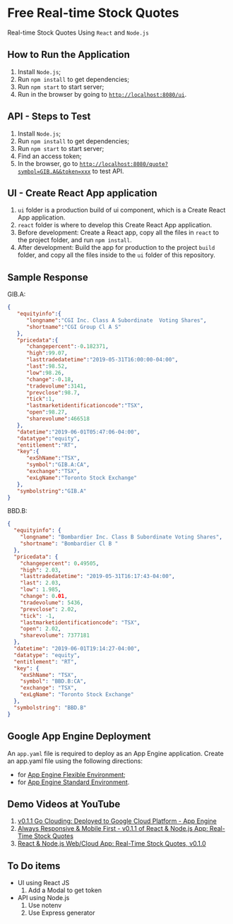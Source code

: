 # Free Real-time Stock Quotes
Real-time Stock Quotes Using `React` and `Node.js`

## How to Run the Application
1. Install `Node.js`;
2. Run `npm install` to get dependencies;
3. Run `npm start` to start server;
4. Run in the browser by going to [`http://localhost:8080/ui`](http://localhost:8080/ui).

## API - Steps to Test
1. Install `Node.js`;
2. Run `npm install` to get dependencies;
3. Run `npm start` to start server;
4. Find an access token;
5. In the browser, go to [`http://localhost:8080/quote?symbol=GIB.A&&token=xxx`](http://localhost:8080/quote?symbol=GIB.A&&token=xxx) to test API.

## UI - Create React App application
1. `ui` folder is a production build of ui component, which is a Create React App application.
2. `react` folder is where to develop this Create React App application.
3. Before development: Create a React app, copy all the files in `react` to the project folder, and run `npm install`.
4. After development: Build the app for production to the project `build` folder, and copy all the files inside to the `ui` folder of this repository.

## Sample Response
GIB.A:
```json
{
   "equityinfo":{
      "longname":"CGI Inc. Class A Subordinate  Voting Shares",
      "shortname":"CGI Group Cl A S"
   },
   "pricedata":{
      "changepercent":-0.182371,
      "high":99.07,
      "lasttradedatetime":"2019-05-31T16:00:00-04:00",
      "last":98.52,
      "low":98.26,
      "change":-0.18,
      "tradevolume":3141,
      "prevclose":98.7,
      "tick":1,
      "lastmarketidentificationcode":"TSX",
      "open":98.27,
      "sharevolume":466518
   },
   "datetime":"2019-06-01T05:47:06-04:00",
   "datatype":"equity",
   "entitlement":"RT",
   "key":{
      "exShName":"TSX",
      "symbol":"GIB.A:CA",
      "exchange":"TSX",
      "exLgName":"Toronto Stock Exchange"
   },
   "symbolstring":"GIB.A"
}
```
BBD.B:
```json
{
  "equityinfo": {
    "longname": "Bombardier Inc. Class B Subordinate Voting Shares",
    "shortname": "Bombardier Cl B "
  },
  "pricedata": {
    "changepercent": 0.49505,
    "high": 2.03,
    "lasttradedatetime": "2019-05-31T16:17:43-04:00",
    "last": 2.03,
    "low": 1.985,
    "change": 0.01,
    "tradevolume": 5436,
    "prevclose": 2.02,
    "tick": -1,
    "lastmarketidentificationcode": "TSX",
    "open": 2.02,
    "sharevolume": 7377181
  },
  "datetime": "2019-06-01T19:14:27-04:00",
  "datatype": "equity",
  "entitlement": "RT",
  "key": {
    "exShName": "TSX",
    "symbol": "BBD.B:CA",
    "exchange": "TSX",
    "exLgName": "Toronto Stock Exchange"
  },
  "symbolstring": "BBD.B"
}
  ```
## Google App Engine Deployment
An `app.yaml` file is required to deploy as an App Engine application. 
Create an app.yaml file using the following directions:
* for [App Engine Flexible Environment](https://cloud.google.com/appengine/docs/flexible/nodejs/configuring-your-app-with-app-yaml);
* for [App Engine Standard Environment](https://cloud.google.com/appengine/docs/standard/nodejs/config/appref).

## Demo Videos at YouTube
1. [v0.1.1 Go Clouding: Deployed to Google Cloud Platform - App Engine](https://youtu.be/VyDsbqdMsZA)
2. [Always Responsive & Mobile First - v0.1.1 of React & Node.js App: Real-Time Stock Quotes](https://youtu.be/bePuW3FE95o)
3. [React & Node.js Web/Cloud App: Real-Time Stock Quotes, v0.1.0](https://youtu.be/PAaxgxnC9U8) 

## To Do items
* UI using React JS
  1. Add a Modal to get token
* API using Node.js
  1. Use notenv
  2. Use Express generator
